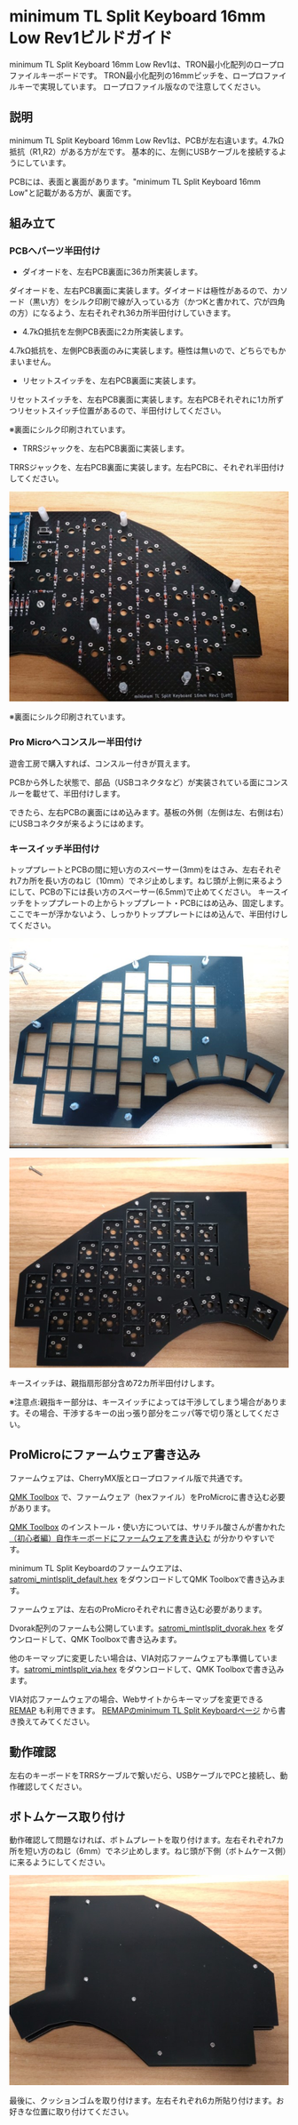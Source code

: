 # minimum TL Split Keyboard 16mm Low Rev1ビルドガイド

minimum TL Split Keyboard 16mm Low Rev1は、TRON最小化配列のロープロファイルキーボードです。
TRON最小化配列の16mmピッチを、ロープロファイルキーで実現しています。
ロープロファイル版なので注意してください。

## 説明
minimum TL Split Keyboard 16mm Low Rev1は、PCBが左右違います。4.7kΩ抵抗（R1,R2）がある方が左です。
基本的に、左側にUSBケーブルを接続するようにしています。

PCBには、表面と裏面があります。"minimum TL Split Keyboard 16mm Low"と記載がある方が、裏面です。

## 組み立て
### PCBへパーツ半田付け

- ダイオードを、左右PCB裏面に36カ所実装します。

ダイオードを、左右PCB裏面に実装します。ダイオードは極性があるので、カソード（黒い方）をシルク印刷で線が入っている方（かつKと書かれて、穴が四角の方）になるよう、左右それぞれ36カ所半田付けしていきます。

- 4.7kΩ抵抗を左側PCB表面に2カ所実装します。

4.7kΩ抵抗を、左側PCB表面のみに実装します。極性は無いので、どちらでもかまいません。

- リセットスイッチを、左右PCB裏面に実装します。

リセットスイッチを、左右PCB裏面に実装します。左右PCBそれぞれに1カ所ずつリセットスイッチ位置があるので、半田付けしてください。

※裏面にシルク印刷されています。

- TRRSジャックを、左右PCB裏面に実装します。

TRRSジャックを、左右PCB裏面に実装します。左右PCBに、それぞれ半田付けしてください。

![パーツ半田付け](./image/pcbback.jpg)

※裏面にシルク印刷されています。

### Pro Microへコンスルー半田付け

遊舎工房で購入すれば、コンスルー付きが買えます。

PCBから外した状態で、部品（USBコネクタなど）が実装されている面にコンスルーを載せて、半田付けします。

できたら、左右PCBの裏面にはめ込みます。基板の外側（左側は左、右側は右）にUSBコネクタが来るようにはめます。

### キースイッチ半田付け

トッププレートとPCBの間に短い方のスペーサー(3mm)をはさみ、左右それぞれ7カ所を長い方のねじ（10mm）でネジ止めします。ねじ頭が上側に来るようにして、PCBの下には長い方のスペーサー(6.5mm)で止めてください。
キースイッチをトッププレートの上からトッププレート・PCBにはめ込み、固定します。ここでキーが浮かないよう、しっかりトッププレートにはめ込んで、半田付けしてください。

![トッププレート](./image/topplate.jpg)

![トッププレート2](./image/topplate2.jpg)

キースイッチは、親指扇形部分含め72カ所半田付けします。

※注意点:親指キー部分は、キースイッチによっては干渉してしまう場合があります。その場合、干渉するキーの出っ張り部分をニッパ等で切り落としてください。



## ProMicroにファームウェア書き込み
ファームウェアは、CherryMX版とロープロファイル版で共通です。

[QMK Toolbox](https://github.com/qmk/qmk_toolbox) で、ファームウェア（hexファイル）をProMicroに書き込む必要があります。

[QMK Toolbox](https://github.com/qmk/qmk_toolbox) のインストール・使い方については、サリチル酸さんが書かれた[（初心者編）自作キーボードにファームウェアを書き込む](https://salicylic-acid3.hatenablog.com/entry/qmk-toolbox) が分かりやすいです。

minimum TL Split Keyboardのファームウエアは、 [satromi_mintlsplit_default.hex](https://github.com/satromi/minimumtlsplit16_rev1/blob/main/hex/satromi_mintlsplit_default.hex) をダウンロードしてQMK Toolboxで書き込みます。

ファームウェアは、左右のProMicroそれぞれに書き込む必要があります。

Dvorak配列のファームも公開しています。[satromi_mintlsplit_dvorak.hex](https://github.com/satromi/minimumtlsplit16_rev1/blob/main/hex/satromi_mintlsplit_dvorak.hex) をダウンロードして、QMK Toolboxで書き込みます。

他のキーマップに変更したい場合は、VIA対応ファームウェアも準備しています。[satromi_mintlsplit_via.hex](https://github.com/satromi/minimumtlsplit16_rev1/blob/main/hex/satromi_mintlsplit_via.hex) をダウンロードして、QMK Toolboxで書き込みます。

VIA対応ファームウェアの場合、Webサイトからキーマップを変更できる [REMAP](https://remap-keys.app/)  も利用できます。
[REMAPのminimum TL Split Keyboardページ](https://remap-keys.app/catalog/6Lzaoh8tO5NVf4gDDHTs)  から書き換えてみてください。

## 動作確認

左右のキーボードをTRRSケーブルで繋いだら、USBケーブルでPCと接続し、動作確認してください。

## ボトムケース取り付け

動作確認して問題なければ、ボトムプレートを取り付けます。左右それぞれ7カ所を短い方のねじ（6mm）でネジ止めします。ねじ頭が下側（ボトムケース側）に来るようにしてください。

![ボトムプレート取り付け](./image/bottomplate.jpg)

最後に、クッションゴムを取り付けます。左右それぞれ6カ所貼り付けます。お好きな位置に取り付けてください。
